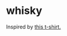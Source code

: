 whisky
======

Inspired by [this t-shirt.](http://roguethreadsdesigns.com/collections/frontpage/products/import-whiskey-shirt)
